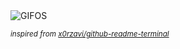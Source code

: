 <div align="justify">
<picture>
    <source media="(prefers-color-scheme: dark)" srcset="https://i.ibb.co/5gGcmkTh/output-gif.gif">
    <source media="(prefers-color-scheme: light)" srcset="https://i.ibb.co/5gGcmkTh/output-gif.gif">
    <img alt="GIFOS" src="https://i.ibb.co/5gGcmkTh/output-gif.gif">
</picture>

<sub><i>inspired from [x0rzavi/github-readme-terminal](https://github.com/x0rzavi/github-readme-terminal)</i></sub>

</div>

<!-- Image deletion URL: https://ibb.co/wFB6V7yh/de22c90a7a8a42c888cfebe64a267c88 -->